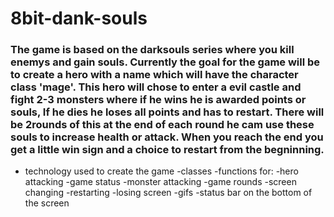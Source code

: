 # 8bit-dank-souls

### The game is based on the darksouls series where you kill enemys and gain souls. Currently the goal for the game will be to create a hero with a name which will have the character class 'mage'. This hero will chose to enter a evil castle and fight 2-3 monsters where if he wins he is awarded points or souls, If he dies he loses all points and has to restart. There will be 2rounds of this at the end of each round he cam use these souls to increase health or attack. When you reach the end you get a little win sign and a choice to restart from the begninning.

* technology used to create the game
  -classes 
  -functions for:
   -hero attacking
   -game status
   -monster attacking
   -game rounds 
   -screen changing
   -restarting
   -losing screen
  -gifs 
  -status bar on the bottom of the screen
